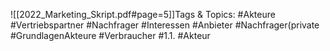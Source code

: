 
![[2022_Marketing_Skript.pdf#page=5]]Tags & Topics:
   #Akteure
   #Vertriebspartner
   #Nachfrager
   #Interessen
   #Anbieter
   #Nachfrager(private
   #GrundlagenAkteure
   #Verbraucher
   #1.1.
   #Akteur